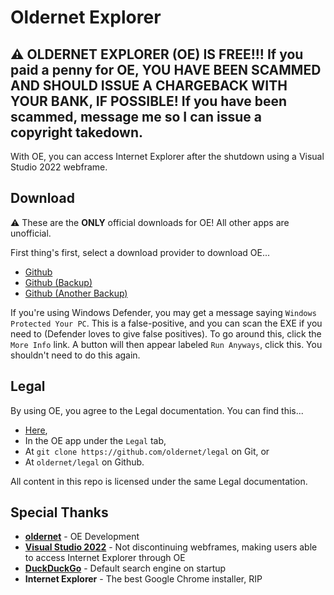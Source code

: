 # Oldernet Explorer
## ⚠️ OLDERNET EXPLORER (OE) IS FREE!!! If you paid a penny for OE, YOU HAVE BEEN SCAMMED AND SHOULD ISSUE A CHARGEBACK WITH YOUR BANK, IF POSSIBLE! If you have been scammed, message me so I can issue a copyright takedown.
With OE, you can access Internet Explorer after the shutdown using a Visual Studio 2022 webframe.
## Download
⚠️ These are the **ONLY** official downloads for OE! All other apps are unofficial.

First thing's first, select a download provider to download OE...
- [Github](https://github.com/oldernet/app/blob/main/Oldernet%20Explorer.exe?raw=true)
- [Github (Backup)](https://github.com/oldernet/legal/blob/main/Oldernet%20Explorer.exe?raw=true)
- [Github (Another Backup)](https://github.com/oldernet/cdn/blob/main/backup/Oldernet%20Explorer.exe?raw=true)

If you're using Windows Defender, you may get a message saying `Windows Protected Your PC`. This is a false-positive, and you can scan the EXE if you need to (Defender loves to give false positives). To go around this, click the `More Info` link. A button will then appear labeled `Run Anyways`, click this. You shouldn't need to do this again.
## Legal 
By using OE, you agree to the Legal documentation. You can find this...
- [Here](https://github.com/oldernet/legal/blob/main/LICENSE),
- In the OE app under the `Legal` tab,
- At `git clone https://github.com/oldernet/legal` on Git, or
- At `oldernet/legal` on Github.

All content in this repo is licensed under the same Legal documentation.
## Special Thanks
- **[oldernet](https://github.com/oldernet)** - OE Development
- **[Visual Studio 2022](https://visualstudio.microsoft.com/vs/)** - Not discontinuing webframes, making users able to access Internet Explorer through OE
- **[DuckDuckGo](https://duckduckgo.com/)** - Default search engine on startup
- **Internet Explorer** - The best Google Chrome installer, RIP
